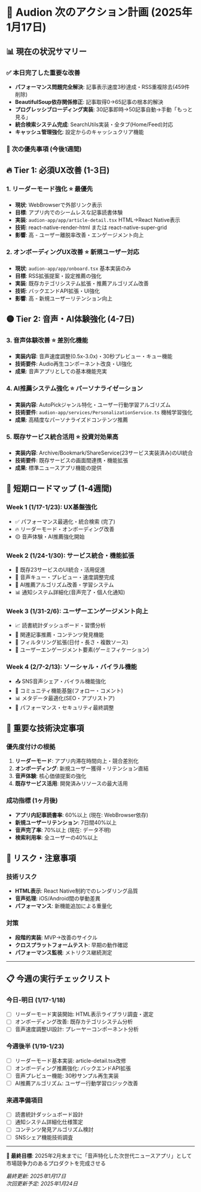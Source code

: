 # 🎯 Audion 次のアクション計画 (2025年1月17日)

## 📊 現在の状況サマリー

### ✅ **本日完了した重要な改善** 
- **パフォーマンス問題完全解決**: 記事表示速度3秒達成・RSS重複除去(459件削除)
- **BeautifulSoup依存関係修正**: 記事取得0→65記事の根本的解決  
- **プログレッシブローディング実装**: 30記事即時→50記事自動→手動「もっと見る」
- **統合検索システム完成**: SearchUtils実装・全タブ(Home/Feed)対応
- **キャッシュ管理強化**: 設定からのキャッシュクリア機能

### 🎯 **次の優先事項 (今後1週間)**

## 🔥 **Tier 1: 必須UX改善 (1-3日)**

### 1. リーダーモード強化 ⭐️ 最優先
- **現状**: WebBrowserで外部リンク表示
- **目標**: アプリ内でのシームレスな記事読書体験
- **実装**: `audion-app/app/article-detail.tsx` HTML→React Native表示
- **技術**: react-native-render-html または react-native-super-grid
- **影響**: 高 - ユーザー離脱率改善・エンゲージメント向上

### 2. オンボーディングUX改善 ⭐️ 新規ユーザー対応
- **現状**: `audion-app/app/onboard.tsx` 基本実装のみ  
- **目標**: RSS拡張提案・設定推薦の強化
- **実装**: 既存カテゴリシステム拡張・推薦アルゴリズム改善
- **技術**: バックエンドAPI拡張・UI強化
- **影響**: 高 - 新規ユーザーリテンション向上

## 🟡 **Tier 2: 音声・AI体験強化 (4-7日)**

### 3. 音声体験改善 ⭐️ 差別化機能
- **実装内容**: 音声速度調整(0.5x-3.0x)・30秒プレビュー・キュー機能
- **技術要件**: Audio再生コンポーネント改良・UI強化
- **成果**: 音声アプリとしての基本機能充実

### 4. AI推薦システム強化 ⭐️ パーソナライゼーション  
- **実装内容**: AutoPickジャンル特化・ユーザー行動学習アルゴリズム
- **技術要件**: `audion-app/services/PersonalizationService.ts` 機械学習強化
- **成果**: 高精度なパーソナライズドコンテンツ推薦

### 5. 既存サービス統合活用 ⭐️ 投資対効果高
- **実装内容**: Archive/Bookmark/ShareService(23サービス実装済み)のUI統合
- **技術要件**: 既存サービスの画面間連携・機能拡張
- **成果**: 標準ニュースアプリ機能の提供

## 📅 **短期ロードマップ (1-4週間)**

### Week 1 (1/17-1/23): UX基盤強化
- ✅ パフォーマンス最適化・統合検索 (完了)
- 🔥 リーダーモード・オンボーディング改善
- 🟡 音声体験・AI推薦強化開始

### Week 2 (1/24-1/30): サービス統合・機能拡張
- 📱 既存23サービスのUI統合・活用促進
- 🎵 音声キュー・プレビュー・速度調整完成
- 🤖 AI推薦アルゴリズム改善・学習システム
- 📊 通知システム詳細化(音声完了・個人化通知)

### Week 3 (1/31-2/6): ユーザーエンゲージメント向上
- 📈 読書統計ダッシュボード・習慣分析
- 🔗 関連記事推薦・コンテンツ発見機能
- 📱 フィルタリング拡張(日付・長さ・複数ソース)
- 🎯 ユーザーエンゲージメント要素(ゲーミフィケーション)

### Week 4 (2/7-2/13): ソーシャル・バイラル機能
- 📤 SNS音声シェア・バイラル機能強化
- 💬 コミュニティ機能基盤(フォロー・コメント)
- 📊 メタデータ最適化(SEO・アプリストア)
- 🔧 パフォーマンス・セキュリティ最終調整

## 🎯 **重要な技術決定事項**

### 優先度付けの根拠
1. **リーダーモード**: アプリ内滞在時間向上・競合差別化
2. **オンボーディング**: 新規ユーザー獲得・リテンション直結
3. **音声体験**: 核心価値提案の強化
4. **既存サービス活用**: 開発済みリソースの最大活用

### 成功指標 (1ヶ月後)
- **アプリ内記事読書率**: 60%以上 (現在: WebBrowser依存)
- **新規ユーザーリテンション**: 7日間40%以上
- **音声完了率**: 70%以上 (現在: データ不明)
- **検索利用率**: 全ユーザーの40%以上

## 🚧 **リスク・注意事項**

### 技術リスク
- **HTML表示**: React Native制約でのレンダリング品質
- **音声処理**: iOS/Android間の挙動差異
- **パフォーマンス**: 新機能追加による重量化

### 対策
- **段階的実装**: MVP→改善のサイクル
- **クロスプラットフォームテスト**: 早期の動作確認
- **パフォーマンス監視**: メトリクス継続測定

---

## 📋 **今週の実行チェックリスト**

### 今日-明日 (1/17-1/18)
- [ ] リーダーモード実装開始: HTML表示ライブラリ調査・選定
- [ ] オンボーディング改善: 既存カテゴリシステム分析
- [ ] 音声速度調整UI設計: プレーヤーコンポーネント分析

### 今週後半 (1/19-1/23)  
- [ ] リーダーモード基本実装: article-detail.tsx改修
- [ ] オンボーディング推薦強化: バックエンドAPI拡張
- [ ] 音声プレビュー機能: 30秒サンプル再生実装
- [ ] AI推薦アルゴリズム: ユーザー行動学習ロジック改善

### 来週準備項目
- [ ] 読書統計ダッシュボード設計
- [ ] 通知システム詳細化仕様策定  
- [ ] コンテンツ発見アルゴリズム検討
- [ ] SNSシェア機能技術調査

---

**🎯 最終目標**: 2025年2月末までに「音声特化した次世代ニュースアプリ」として市場競争力のあるプロダクトを完成させる

*最終更新: 2025年1月17日*  
*次回更新予定: 2025年1月24日*
